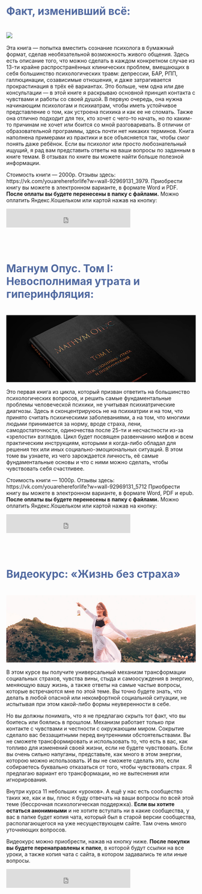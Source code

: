 <h1 style="color: #5069A0; padding-bottom: 20px; padding-top: 50px;">Факт, изменивший всё:</h1> 



<img src="https://github.com/aurin2012/bandurchenko/blob/main/Мокап%20книги%20с%20жестким%20переплётом%20на%20кожаном%20чехле.jpg?raw=true">


<p> Эта книга — попытка вместить сознание психолога в бумажный формат, сделав необязательной возможность живого общения. Здесь есть описание того, что можно сделать в каждом конкретном случае из 13-ти крайне распространённых клинических проблем, вмещающих в себя большинство психологических травм: депрессии, БАР, РПП, галлюцинации, созависимые отношения, и даже затрагивается прокрастинация в трёх её вариантах. Это больше, чем одна или две консультации — в этой книге я раскрываю основной принцип контакта с чувствами и работы со своей душой. В первую очередь, она нужна начинающим психологам и психиатрам, чтобы иметь устойчивое представление о том, как устроена психика и как ее не сломать. Также она отлично подходит для тех, кто хочет с чего-то начать, но по каким-то причинам не хочет или боится со мной разговаривать. В отличии от образовательной программы, здесь почти нет никаких терминов. Книга наполнена примерами из практики и все объясняется так, чтобы смог понять даже ребёнок. Если вы психолог или просто любознательный ищущий, я рад вам представить ответы на ваши вопросы по заданным в книге темам. В отзывах по книге вы можете найти больше полезной информации. </p>

<p>Стоимость книги — 2000р. Отзывы здесь: https://vk.com/youarehereforlife?w=wall-92969131_3979. Приобрести книгу вы можете в электронном варианте, в формате Word и PDF. <b>После оплаты вы будете перенесены в папку с файлами.</b> Можно оплатить Яндекс.Кошельком или картой нажав на кнопку:</p>

<iframe src="https://yoomoney.ru/quickpay/button-widget?targets=%D0%A4%D0%B0%D0%BA%D1%82%2C%20%D0%B8%D0%B7%D0%BC%D0%B5%D0%BD%D0%B8%D0%B2%D1%88%D0%B8%D0%B9%20%D0%B2%D1%81%D1%91&amp;default-sum=2000&amp;button-text=11&amp;yoomoney-payment-type=on&amp;button-size=m&amp;button-color=black&amp;successURL=https%3A%2F%2Fdisk.yandex.ru%2Fd%2Fh6eF__5-3MC37V&amp;quickpay=shop&amp;account=410011432758181&amp;" width="330" height="50" frameborder="0" allowtransparency="true" scrolling="no"></iframe>



<h1 style="color: #5069A0;padding-bottom: 20px; padding-top: 50px;">Магнум Опус. Том I: Невосполнимая утрата и гиперинфляция:</h1>

<img src="https://github.com/aurin2012/bandurchenko/blob/main/ориг323321.jpg?raw=true">


<p>Это первая книга из цикла, который призван ответить на большинство психологических вопросов, и решить самые фундаментальные проблемы человеческой психики, не учитывая психиатрические диагнозы. Здесь я сконцентрируюсь не на психиатрии и на том, что принято считать психическими заболеваниями, а на том, что многими людьми принимается за норму, вроде страха, лени, самодостаточности, одиночества после 25-ти и несчастности из-за «зрелости» взглядов. Цикл будет посвящен развенчанию мифов и всем практическим инструкциям, которыми я когда-либо обладал для решения тех или иных социально-эмоциональных ситуаций. В этом томе вы узнаете, из чего зарождается личность, её самые фундаментальные основы и что с ними можно сделать, чтобы чувствовать себя счастливее.</p>

<p>Стоимость книги — 1000р. Отзывы здесь: https://vk.com/youarehereforlife?w=wall-92969131_5712 Приобрести книгу вы можете в электронном варианте, в формате Word, PDF и epub. <b>После оплаты вы будете перенесены в папку с файлами.</b> Можно оплатить Яндекс.Кошельком или картой нажав на кнопку:</p>


<iframe src="https://yoomoney.ru/quickpay/button-widget?targets=%D0%9C%D0%B0%D0%B3%D0%BD%D1%83%D0%BC%20%D0%9E%D0%BF%D1%83%D1%81.%20%D0%A2%D0%BE%D0%BC%20I%3A%20%D0%9D%D0%B5%D0%B2%D0%BE%D1%81%D0%BF%D0%BE%D0%BB%D0%BD%D0%B8%D0%BC%D0%B0%D1%8F%20%D1%83%D1%82%D1%80%D0%B0%D1%82%D0%B0%20%D0%B8%20%D0%B3%D0%B8%D0%BF%D0%B5%D1%80%D0%B8%D0%BD%D1%84%D0%BB%D1%8F%D1%86%D0%B8%D1%8F&default-sum=1000&button-text=11&yoomoney-payment-type=on&button-size=m&button-color=black&successURL=https%3A%2F%2Fdisk.yandex.ru%2Fd%2FG4dObJkNEUHTng&quickpay=shop&account=410011432758181&" width="330" height="50" frameborder="0" allowtransparency="true" scrolling="no"></iframe>
		
<h1 style="color: #5069A0; padding-bottom: 20px; padding-top: 50px; text-align:justify">Видеокурс: «Жизнь без страха»</h1> 

<img src="https://github.com/aurin2012/bandurchenko/blob/main/это4.jpg?raw=true">

В этом курсе вы получите универсальный механизм трансформации социальных страхов, чувства вины, стыда и самоосуждения в энергию, меняющую вашу жизнь, а также ответы на самые частые вопросы, которые встречаются мне по этой теме. Вы точно будете знать, что делать в любой опасной или некомфортной социальной ситуации, не испытывая при этом какой-либо формы неуверенности в себе.

Но вы должны понимать, что я не предлагаю скрыть тот факт, что вы боитесь или боялись в прошлом. Механизм работает только при контакте с чувствами и честности с окружающим миром. Сокрытие сделало вас беззащитными перед внутренними обстоятельствами. Вы не сможете трансформировать и использовать то, что есть в вас, как топливо для изменений своей жизни, если не будете чувствовать. Если вы очень сильно напуганы, представьте, как много в этом энергии, которою можно использовать. И вы не сможете сделать это, если собираетесь буквально отказаться от того, чтобы чувствовать страх. Я предлагаю вариант его трансформации, но не вытеснения или игнорирования.

Внутри курса 11 небольших «уроков». А ещё у нас есть сообщество таких же, как и вы, плюс я буду отвечать на ваши вопросы по всей этой теме (бессрочная психологическая поддержка). <b>Если вы хотите остаться анонимными</b> и не хотите вступать ни в какие сообщества, у вас в папке будет копия чата, который был в старой версии сообщества, располагающегося на уже несуществующем сайте. Там очень много уточняющих вопросов. 


Видеокурс можно приобрести, нажав на кнопку ниже. <b>После покупки вы будете перенаправлены к папке</b>, в которой будут ссылки на все уроки, а также копия чата с сайта, в котором задавались те или иные вопросы. 

<iframe src="https://yoomoney.ru/quickpay/button-widget?targets=%D0%92%D0%B8%D0%B4%D0%B5%D0%BE%D0%BA%D1%83%D1%80%D1%81%3A%20%C2%AB%D0%96%D0%B8%D0%B7%D0%BD%D1%8C%20%D0%B1%D0%B5%D0%B7%20%D1%81%D1%82%D1%80%D0%B0%D1%85%D0%B0%C2%BB&default-sum=2000&button-text=11&yoomoney-payment-type=on&button-size=m&button-color=black&successURL=https%3A%2F%2Fdisk.yandex.ru%2Fd%2FzAnZAmNgobIGsQ&quickpay=shop&account=410011432758181&" width="330" height="50" frameborder="0" allowtransparency="true" scrolling="no"></iframe>

		

<style>
.site-footer {
display: none;
}
</style>

<footer class="site-footer">
        

